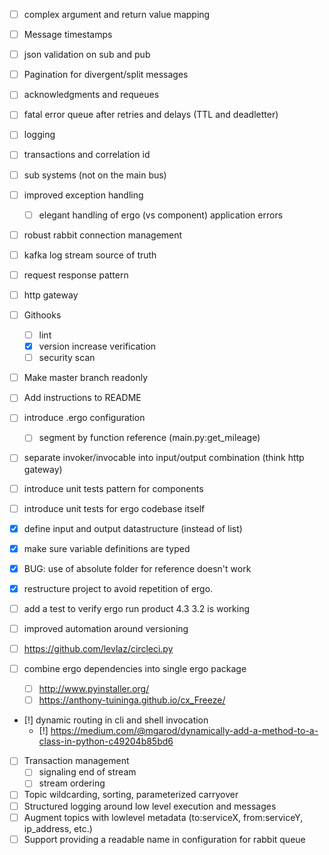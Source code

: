 
- [ ] complex argument and return value mapping
- [ ] Message timestamps
- [ ] json validation on sub and pub
- [ ] Pagination for divergent/split messages
- [ ] acknowledgments and requeues
- [ ] fatal error queue after retries and delays (TTL and deadletter)
- [ ] logging
- [ ] transactions and correlation id
- [ ] sub systems (not on the main bus)
- [ ] improved exception handling
    - [ ] elegant handling of ergo (vs component) application errors
- [ ] robust rabbit connection management
- [ ] kafka log stream source of truth
- [ ] request response pattern
- [ ] http gateway

- [ ] Githooks
    - [ ] lint
    - [x] version increase verification
    - [ ] security scan
- [ ] Make master branch readonly
- [ ] Add instructions to README
- [ ] introduce .ergo configuration
	- [ ] segment by function reference (main.py:get_mileage)
- [ ] separate invoker/invocable into input/output combination (think http gateway)
- [ ] introduce unit tests pattern for components
- [ ] introduce unit tests for ergo codebase itself
- [x] define input and output datastructure (instead of list)
- [x] make sure variable definitions are typed
- [x] BUG: use of absolute folder for reference doesn't work
- [x] restructure project to avoid repetition of ergo.
- [ ] add a test to verify ergo run product 4.3 3.2 is working
- [ ] improved automation around versioning
- [ ] https://github.com/levlaz/circleci.py
- [ ] combine ergo dependencies into single ergo package
	- [ ] http://www.pyinstaller.org/
	- [ ] https://anthony-tuininga.github.io/cx_Freeze/
- [!] dynamic routing in cli and shell invocation
	- [!] https://medium.com/@mgarod/dynamically-add-a-method-to-a-class-in-python-c49204b85bd6
- [ ] Transaction management
    - [ ] signaling end of stream
    - [ ] stream ordering
- [ ] Topic wildcarding, sorting, parameterized carryover
- [ ] Structured logging around low level execution and messages
- [ ] Augment topics with lowlevel metadata (to:serviceX, from:serviceY, ip_address, etc.)
- [ ] Support providing a readable name in configuration for rabbit queue